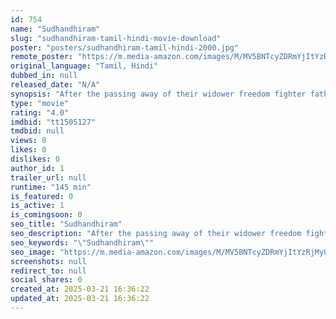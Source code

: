 ```yaml
---
id: 754
name: "Sudhandhiram"
slug: "sudhandhiram-tamil-hindi-movie-download"
poster: "posters/sudhandhiram-tamil-hindi-2000.jpg"
remote_poster: "https://m.media-amazon.com/images/M/MV5BNTcyZDRmYjItYzRjMy00YzgyLWIzOTUtMjI2OGY2ZWQzYmRmXkEyXkFqcGdeQXVyMTEzNzg0Mjkx._V1_SX300.jpg"
original_language: "Tamil, Hindi"
dubbed_in: null
released_date: "N/A"
synopsis: "After the passing away of their widower freedom fighter father, Raghu looks after the financial affairs of a hoodlum and extortionist, Sopraj. Raghu's brother, Vishwa, also works for Sopraj by fixing matches, as well as participat..."
type: "movie"
rating: "4.0"
imdbid: "tt1505127"
tmdbid: null
views: 0
likes: 0
dislikes: 0
author_id: 1
trailer_url: null
runtime: "145 min"
is_featured: 0
is_active: 1
is_comingsoon: 0
seo_title: "Sudhandhiram"
seo_description: "After the passing away of their widower freedom fighter father, Raghu looks after the financial affairs of a hoodlum and extortionist, Sopraj. Raghu's brother, Vishwa, also works for Sopraj by fixing matches, as well as participat..."
seo_keywords: "\"Sudhandhiram\""
seo_image: "https://m.media-amazon.com/images/M/MV5BNTcyZDRmYjItYzRjMy00YzgyLWIzOTUtMjI2OGY2ZWQzYmRmXkEyXkFqcGdeQXVyMTEzNzg0Mjkx._V1_SX300.jpg"
screenshots: null
redirect_to: null
social_shares: 0
created_at: 2025-03-21 16:36:22
updated_at: 2025-03-21 16:36:22
---
```



